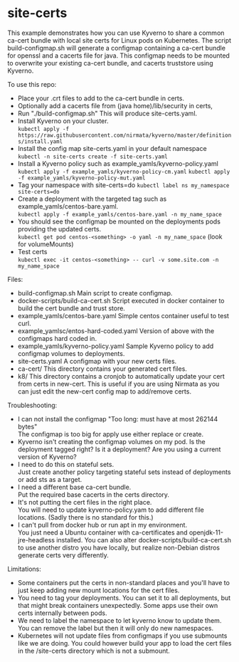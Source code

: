 # site-certs

This example demonstrates how you can use Kyverno to share a common ca-cert bundle with local site certs for Linux pods on Kubernetes.  The script build-configmap.sh will generate a configmap containing a ca-cert bundle for openssl and a cacerts file for java.  This configmap needs to be mounted to overwrite your existing ca-cert bundle, and cacerts truststore using Kyverno.

To use this repo:
- Place your .crt files to add to the ca-cert bundle in certs.
- Optionally add a cacerts file from (java home)/lib/security in certs,
- Run "./build-configmap.sh" This will produce site-certs.yaml.
- Install Kyverno on your cluster.  
```kubectl apply -f https://raw.githubusercontent.com/nirmata/kyverno/master/definitions/install.yaml```
- Install the config map site-certs.yaml in your default namespace  
```kubectl -n site-certs create -f site-certs.yaml```
- Install a Kyverno policy such as example_yamls/kyverno-policy.yaml  
```kubectl apply -f example_yamls/kyverno-policy-cm.yaml```
```kubectl apply -f example_yamls/kyverno-policy-mut.yaml```
- Tag your namespace with site-certs=do
```kubectl label ns my_namespace site-certs=do```
- Create a deployment with the targeted tag such as example_yamls/centos-bare.yaml.  
```kubectl apply -f example_yamls/centos-bare.yaml -n my_name_space```
- You should see the configmap be mounted on the deployments pods providing the updated certs.  
```kubectl get pod centos-<something> -o yaml -n my_name_space``` (look for volumeMounts)
- Test certs  
```kubectl exec -it centos-<something> -- curl -v some.site.com -n my_name_space```

Files:
- build-configmap.sh                      Main script to create configmap.
- docker-scripts/build-ca-cert.sh         Script executed in docker container to build the cert bundle and trust store.
- example_yamls/centos-bare.yaml          Simple centos container useful to test curl.
- example_yamlsc/entos-hard-coded.yaml    Version of above with the configmaps hard coded in.
- example_yamls/kyverno-policy.yaml       Sample Kyverno policy to add configmap volumes to deployments.
- site-certs.yaml                         A configmap with your new certs files.
- ca-cert/                                This directory contains your generated cert files.
- k8/                                     This directory contains a cronjob to automatically update your cert from certs in new-cert.  This is useful
                                          if you are using Nirmata as you can just edit the new-cert config map to add/remove certs.


Troubleshooting:
- I can not install the configmap "Too long: must have at most 262144 bytes"  
The configmap is too big for apply use either replace or create.
- Kyverno isn't creating the configmap volumes on my pod. 
Is the deployment tagged right? Is it a deployment?  Are you using a current version of Kyverno?
- I need to do this on stateful sets.  
Just create another policy targeting stateful sets instead of deployments or add sts as a target.
- I need a different base ca-cert bundle.  
Put the required base cacerts in the certs directory. 
- It's not putting the cert files in the right place.  
You will need to update kyverno-policy.yam to add different file locations. (Sadly there is no standard for this.)
- I can't pull from docker hub or run apt in my environment.  
You just need a Ubuntu container with ca-certificates and openjdk-11-jre-headless installed. You can also alter docker-scripts/build-ca-cert.sh to use another distro you have locally, but realize non-Debian distros generate certs very differently.


Limitations:
- Some containers put the certs in non-standard places and you'll have to just keep adding new mount locations for the cert files.
- You need to tag your deployments.  You can set it to all deployments, but that might break containers unexpectedly. Some apps use their own certs internally between pods.
- We need to label the namespace to let kyverno know to update them.  You can remove the label but then it will only do new namespaces.
- Kubernetes will not update files from configmaps if you use submounts like we are doing.  You could however build your app to load the cert files in the /site-certs directory which is not a submount.

